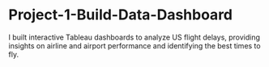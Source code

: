 # Project-1-Build-Data-Dashboard
I built interactive Tableau dashboards to analyze US flight delays, providing insights on airline and airport performance and identifying the best times to fly.
